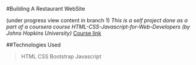 #Building A Restaurant WebSite

(under progress view content in branch 1)
*This is a self project done as a part of a coursera course *HTML-CSS-Javascript-for-Web-Developers (by Johns Hopkins University)** 
[Course link](https://www.coursera.org/learn/html-css-javascript-for-web-developers)

##Technologies Used
>HTML
>CSS
>Bootstrap
>Javascript

